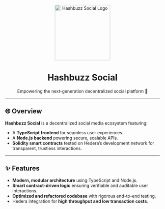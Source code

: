 <p align="center">
  <a href="https://hashbuzz.social">
    <img src="https://www.hashbuzz.social/favicons/mstile-144x144.png" alt="Hashbuzz Social Logo" width="180"/>
  </a>
</p>

<h1 align="center">Hashbuzz Social</h1>

<p align="center">
  Empowering the next-generation decentralized social platform 🚀
</p>

---

## 🌐 Overview

**Hashbuzz Social** is a decentralized social media ecosystem featuring:
- A **TypeScript frontend** for seamless user experiences.
- A **Node.js backend** powering secure, scalable APIs.
- **Solidity smart contracts** tested on Hedera’s development network for transparent, trustless interactions.

---

## ✨ Features

- **Modern, modular architecture** using TypeScript and Node.js.  
- **Smart contract-driven logic** ensuring verifiable and auditable user interactions.  
- **Optimized and refactored codebase** with rigorous end-to-end testing.  
- Hedera integration for **high throughput and low transaction costs**.  
